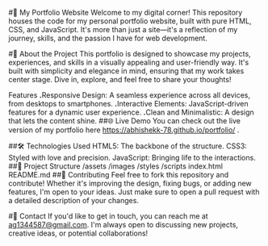 #🌟 My Portfolio Website
Welcome to my digital corner! This repository houses the code for my personal portfolio website, built with pure HTML, CSS, and JavaScript. It's more than just a site—it's a reflection of my journey, skills, and the passion I have for web development.

#🚀 About the Project
This portfolio is designed to showcase my projects, experiences, and skills in a visually appealing and user-friendly way. It's built with simplicity and elegance in mind, ensuring that my work takes center stage. Dive in, explore, and feel free to share your thoughts!

Features
<b>.</b>Responsive Design: A seamless experience across all devices, from desktops to smartphones.
<b>.</b>Interactive Elements: JavaScript-driven features for a dynamic user experience.
<b>.</b>Clean and Minimalistic: A design that lets the content shine.
##🌐 Live Demo
You can check out the live version of my portfolio here https://abhishekk-78.github.io/portfolio/ .

##🛠️ Technologies Used
HTML5: The backbone of the structure.
CSS3: Styled with love and precision.
JavaScript: Bringing life to the interactions.
##📂 Project Structure
/assets
    /images
    /styles
    /scripts
index.html
README.md
##🤝 Contributing
Feel free to fork this repository and contribute! Whether it's improving the design, fixing bugs, or adding new features, I'm open to your ideas. Just make sure to open a pull request with a detailed description of your changes.

#📧 Contact
If you'd like to get in touch, you can reach me at ag1344587@gmail.com. I'm always open to discussing new projects, creative ideas, or potential collaborations!

